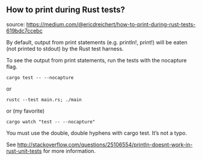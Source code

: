 ## How to print during Rust tests?

source: https://medium.com/@ericdreichert/how-to-print-during-rust-tests-619bdc7ccebc

By default, output from print statements (e.g. println!, print!) will be eaten (not printed to stdout) by the Rust test harness.

To see the output from print statements, run the tests with the nocapture flag.

    cargo test -- --nocapture

or

    rustc --test main.rs; ./main

or (my favorite)

    cargo watch "test -- --nocapture"

You must use the double, double hyphens with cargo test. It’s not a typo.

See http://stackoverflow.com/questions/25106554/println-doesnt-work-in-rust-unit-tests for more information.
